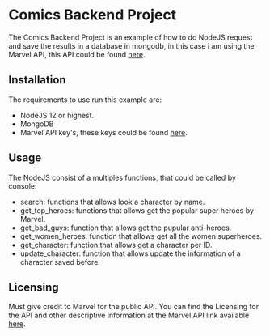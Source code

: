 # Comics Backend Project
The Comics Backend Project is an example of how to do NodeJS request and save the results in a database in mongodb, in this case i am using the Marvel API, this API could be found [here](https://developer.marvel.com/).

## Installation
The requirements to use run this example are:
* NodeJS 12 or highest. 
* MongoDB
* Marvel API key's, these keys could be found [here](https://developer.marvel.com/).

## Usage
The NodeJS consist of a multiples functions, that could be called by console:
* search: functions that allows look a character by name. 
* get_top_heroes: functions that allows get the popular super heroes by Marvel. 
* get_bad_guys: function that allows get the pupular anti-heroes. 
* get_women_heroes: function that allows get all the women superheroes.
* get_character: function that allows get a character per ID. 
* update_character: function that allows update the information of a character saved before. 

## Licensing
Must give credit to Marvel for the public API. You can find the Licensing for the API and other descriptive information at the Marvel API link available [here](https://developer.marvel.com/).


